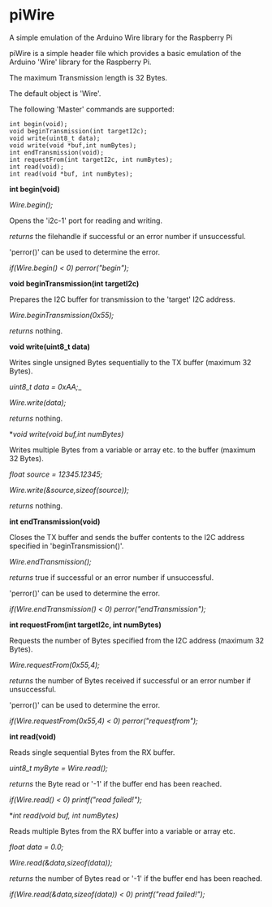 # piWire
 A simple emulation of the Arduino Wire library for the Raspberry Pi

piWire is a simple header file which provides a basic emulation of the Arduino 'Wire' library for the Raspberry Pi.

The maximum Transmission length is 32 Bytes.

The default object is 'Wire'.

The following 'Master' commands are supported:

	int begin(void);
	void beginTransmission(int targetI2c);
	void write(uint8_t data);
	void write(void *buf,int numBytes);
	int endTransmission(void);
	int requestFrom(int targetI2c, int numBytes);
	int read(void);
	int read(void *buf, int numBytes);
	
**int begin(void)**

*Wire.begin();*

Opens the 'i2c-1' port for reading and writing.

*returns* the filehandle if successful or an error number if unsuccessful.

'perror()' can be used to determine the error.

*if(Wire.begin() < 0) perror("begin");*

**void beginTransmission(int targetI2c)**

Prepares the I2C buffer for transmission to the 'target' I2C address.

*Wire.beginTransmission(0x55);*

*returns* nothing.

**void write(uint8_t data)**

Writes single unsigned Bytes sequentially to the TX buffer (maximum 32 Bytes).

*uint8_t data = 0xAA;*_

*Wire.write(data);*

*returns* nothing.

**void write(void *buf,int numBytes)**

Writes multiple Bytes from a variable or array etc. to the buffer (maximum 32 Bytes).

*float source = 12345.12345;*

*Wire.write(&source,sizeof(source));*

*returns* nothing.

**int endTransmission(void)**

Closes the TX buffer and sends the buffer contents to the I2C address specified in 'beginTransmission()'.

*Wire.endTransmission();*

*returns* true if successful or an error number if unsuccessful.

'perror()' can be used to determine the error.

*if(Wire.endTransmission() < 0) perror("endTransmission");*

**int requestFrom(int targetI2c, int numBytes)**

Requests the number of Bytes specified from the I2C address (maximum 32 Bytes).

*Wire.requestFrom(0x55,4);*

*returns* the number of Bytes received if successful or an error number if unsuccessful.

'perror()' can be used to determine the error.

*if(Wire.requestFrom(0x55,4) < 0) perror("requestfrom");*

**int read(void)**

Reads single sequential Bytes from the RX buffer.

*uint8_t myByte = Wire.read();*

*returns* the Byte read or '-1' if the buffer end has been reached.

*if(Wire.read() < 0) printf("read failed!");*

**int read(void *buf, int numBytes)**

Reads multiple Bytes from the RX buffer into a variable or array etc.

*float data = 0.0;*

*Wire.read(&data,sizeof(data));*

*returns* the number of Bytes read or '-1' if the buffer end has been reached.

*if(Wire.read(&data,sizeof(data)) < 0) printf("read failed!");*
